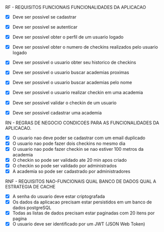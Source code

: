 RF - REQUISITOS FUNCIONAIS
FUNCIONALIDADES DA APLICACAO

- [x] Deve ser possivel se cadastrar
- [x] Deve ser possivel se autenticar
- [x] Deve ser possivel obter o perfil de um usuario logado
- [x] Deve ser possivel obter o numero de checkins realizados pelo usuario logado
- [x] Deve ser possivel o usuario obter seu historico de checkins
- [x] Deve ser possivel o usuario buscar academias proximas
- [x] Deve ser possivel o usuario buscar academias pelo nome
- [x] Deve ser possivel o usuario realizar checkin em uma academia
- [x] Deve ser possivel validar o checkin de um usuario
- [x] Deve ser possivel cadastrar uma academia

 
RN - REGRAS DE NEGOCIO
CONDICOES PARA AS FUNCIONALIDADES DA APLICACAO.

- [x] O usuario nao deve poder se cadastrar com um email duplicado
- [x] O usuario nao pode fazer dois checkins no mesmo dia
- [x] O usuario nao pode fazer checkin se nao estiver 100 metros da academia
- [x] O checkin so pode ser validado ate 20 min apos criado
- [x] O checkin so pode ser validado por administrados
- [x] A academia so pode ser cadastrado por administradores

RNF - REQUISITOS NAO-FUNCIONAIS
QUAL BANCO DE DADOS
QUAL A ESTRATEGIA DE CACHE

- [x] A senha do usuario deve estar criptografada
- [x] Os dados da aplicacao precisam estar persistidos em um banco de dados postgreSQL
- [x] Todas as listas de dados precisam estar paginadas com 20 itens por pagina
- [x] O usuario deve ser identificado por um JWT (JSON Web Token)
